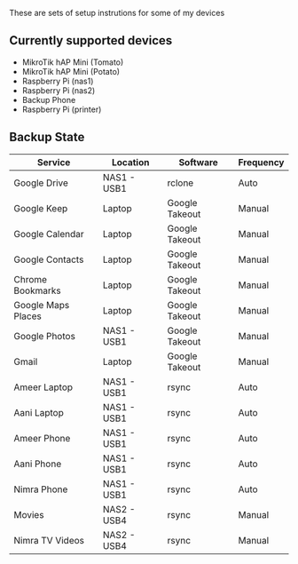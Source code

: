 These are sets of setup instrutions for some of my devices

## Currently supported devices
* MikroTik hAP Mini (Tomato)
* MikroTik hAP Mini (Potato)
* Raspberry Pi (nas1)
* Raspberry Pi (nas2)
* Backup Phone
* Raspberry Pi (printer)

## Backup State
| Service | Location | Software | Frequency |
|---------|----------|----------|-----------|
| Google Drive | NAS1 - USB1 | rclone | Auto |
| Google Keep | Laptop | Google Takeout | Manual |
| Google Calendar | Laptop | Google Takeout | Manual |
| Google Contacts | Laptop | Google Takeout | Manual |
| Chrome Bookmarks | Laptop | Google Takeout | Manual |
| Google Maps Places | Laptop | Google Takeout | Manual |
| Google Photos | NAS1 - USB1 | Google Takeout | Manual |
| Gmail | Laptop | Google Takeout | Manual |
| Ameer Laptop | NAS1 - USB1 | rsync | Auto |
| Aani Laptop | NAS1 - USB1 | rsync | Auto |
| Ameer Phone | NAS1 - USB1 | rsync | Auto |
| Aani Phone | NAS1 - USB1 | rsync | Auto |
| Nimra Phone | NAS1 - USB1 | rsync | Auto |
| Movies | NAS2 - USB4 | rsync | Manual |
| Nimra TV Videos | NAS2 - USB4 | rsync | Manual |

